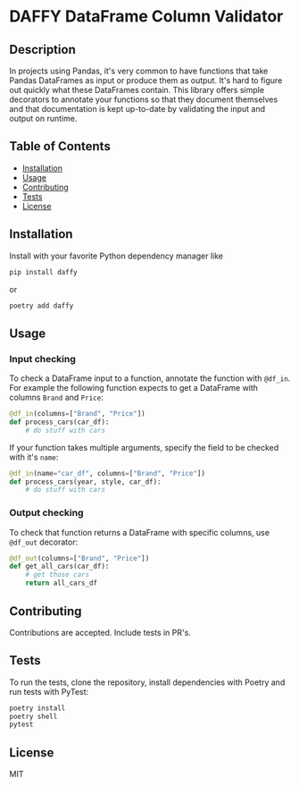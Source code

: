 # DAFFY DataFrame Column Validator


## Description 

In projects using Pandas, it's very common to have functions that take Pandas DataFrames as input or produce them as output.
It's hard to figure out quickly what these DataFrames contain. This library offers simple decorators to annotate your functions
so that they document themselves and that documentation is kept up-to-date by validating the input and output on runtime.

## Table of Contents
* [Installation](#installation)
* [Usage](#usage)
* [Contributing](#contributing)
* [Tests](#tests)
* [License](#license)

## Installation

Install with your favorite Python dependency manager like

```sh
pip install daffy
```

or

```sh
poetry add daffy
```


## Usage 
### Input checking

To check a DataFrame input to a function, annotate the function with `@df_in`. For example the following function expects to get
a DataFrame with columns `Brand` and `Price`:

```python
@df_in(columns=["Brand", "Price"])
def process_cars(car_df):
    # do stuff with cars
```

If your function takes multiple arguments, specify the field to be checked with it's `name`:

```python
@df_in(name="car_df", columns=["Brand", "Price"])
def process_cars(year, style, car_df):
    # do stuff with cars
```

### Output checking

To check that function returns a DataFrame with specific columns, use `@df_out` decorator:

```python
@df_out(columns=["Brand", "Price"])
def get_all_cars(car_df):
    # get those cars
    return all_cars_df
```


## Contributing

Contributions are accepted. Include tests in PR's.

## Tests

To run the tests, clone the repository, install dependencies with Poetry and run tests with PyTest:

```sh
poetry install
poetry shell
pytest
```


## License

MIT
